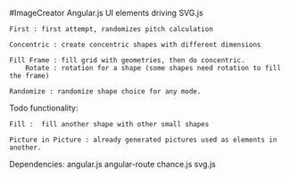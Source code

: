 #ImageCreator
Angular.js UI elements driving SVG.js

    First : first attempt, randomizes pitch calculation

    Concentric : create concentric shapes with different dimensions

    Fill Frame : fill grid with geometries, then do concentric.
        Rotate : rotation for a shape (some shapes need rotation to fill the frame)

    Randomize : randomize shape choice for any mode.

Todo functionality:

    Fill :  fill another shape with other small shapes

    Picture in Picture : already generated pictures used as elements in another.

Dependencies:
      angular.js
      angular-route
      chance.js
      svg.js
